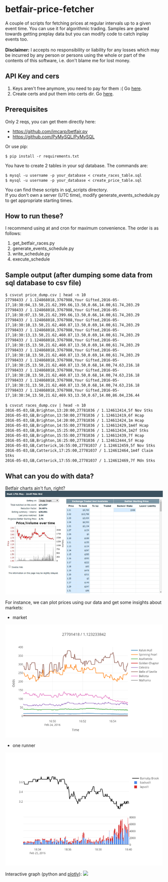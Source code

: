 # betfair-price-fetcher
A couple of scripts for fetching prices at regular intervals up to a given event time. You can use it for algorithmic trading. Samples are geared towards getting preplay data but you can modify code to catch inplay events too.<br><br>
 __Disclaimer:__ I accepts no responsibility or liability for any losses which may be incurred by any person or persons using the whole or part of the contents of this software, i.e. don't blame me for lost money.<br>

## API Key and cers
1. Keys aren't free anymore, you need to pay for them :( Go [here](http://docs.developer.betfair.com/docs/display/1smk3cen4v3lu3yomq5qye0ni/Application+Keys).
2. Create certs and put them into certs dir. Go [here](http://docs.developer.betfair.com/docs/display/1smk3cen4v3lu3yomq5qye0ni/Non-Interactive+%28bot%29+login).

## Prerequisites
Only 2 reqs, you can get them directly here:
* https://github.com/jmcarp/betfair.py
* https://github.com/PyMySQL/PyMySQL

Or use pip:
```
$ pip install -r requirements.txt
```

You have to create 2 tables in your sql database. The commands are:
```
$ mysql -u username -p your_database < create_races_table.sql
$ mysql -u username -p your_database < create_price_table.sql
```

You can find these scripts in sql_scripts directory.<br>
If you don't own a server (UTC time), modify generate_events_schedule.py to get appropriate starting times.

## How to run these?
I recommend using at and cron for maximum convenience. The order is as follows:
1. get_betfair_races.py
2. generate_events_schedule.py
3. write_schedule.py
4. execute_schedule

## Sample output (after dumping some data from sql database to csv file)
```
$ csvcut price_dump.csv | head -n 10
27798433 / 1.124868018,3767988,Your Gifted,2016-05-17,18:38:04,13.50,21.62,399.66,13.50,0.66,14.00,61.74,203.29
27798433 / 1.124868018,3767988,Your Gifted,2016-05-17,18:38:07,13.50,21.62,399.66,13.50,0.66,14.00,61.74,203.29
27798433 / 1.124868018,3767988,Your Gifted,2016-05-17,18:38:10,13.50,21.62,460.87,13.50,0.69,14.00,61.74,203.29
27798433 / 1.124868018,3767988,Your Gifted,2016-05-17,18:38:13,13.50,21.62,460.87,13.50,0.69,14.00,61.74,203.29
27798433 / 1.124868018,3767988,Your Gifted,2016-05-17,18:38:15,13.50,21.62,460.87,13.50,0.69,14.00,61.74,203.29
27798433 / 1.124868018,3767988,Your Gifted,2016-05-17,18:38:18,13.50,21.62,460.87,13.50,0.69,14.00,61.74,203.29
27798433 / 1.124868018,3767988,Your Gifted,2016-05-17,18:38:25,13.50,21.62,460.87,13.50,0.68,14.00,74.63,216.18
27798433 / 1.124868018,3767988,Your Gifted,2016-05-17,18:38:28,13.50,21.62,460.87,13.50,0.68,14.00,74.63,216.18
27798433 / 1.124868018,3767988,Your Gifted,2016-05-17,18:38:31,13.50,21.62,460.87,13.50,0.68,14.00,74.63,216.18
27798433 / 1.124868018,3767988,Your Gifted,2016-05-17,18:38:34,13.50,21.62,469.93,13.50,0.67,14.00,86.04,236.44

$ csvcut races_dump.csv | head -n 10
2016-05-03,GB,Brighton,13:20:00,27781036 / 1.124612414,5f Nov Stks
2016-05-03,GB,Brighton,13:50:00,27781036 / 1.124612419,6f Hcap
2016-05-03,GB,Brighton,14:20:00,27781036 / 1.124612424,1m Hcap
2016-05-03,GB,Brighton,14:55:00,27781036 / 1.124612429,1m4f Hcap
2016-05-03,GB,Brighton,15:25:00,27781036 / 1.124612434,1m2f Stks
2016-05-03,GB,Brighton,15:55:00,27781036 / 1.124612439,7f Hcap
2016-05-03,GB,Brighton,16:25:00,27781036 / 1.124612444,5f Hcap
2016-05-03,GB,Catterick,16:55:00,27781037 / 1.124612459,5f Nov Stks
2016-05-03,GB,Catterick,17:25:00,27781037 / 1.124612464,1m4f Claim Stks
2016-05-03,GB,Catterick,17:55:00,27781037 / 1.124612469,7f Mdn Stks
```
## What can you do with data?
Betfair charts ain't fun, right?
![Screenshot](img/bf_chart.png)

For instance, we can plot prices using our data and get some insights about markets:
* market

![Screenshot](img/scraper_market.png)
* one runner

![Screenshot](img/scraper_runner.png)

Interactive graph (python and [plotly](https://plot.ly/)):
![](img/peek.gif)
